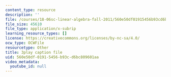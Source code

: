 ```yaml
---
content_type: resource
description: ''
file: /courses/18-06sc-linear-algebra-fall-2011/560e50df01915456b93cd6bc809601aa_Go2aLo7ZOlU.vtt
file_size: 45610
file_type: application/x-subrip
learning_resource_types: []
license: https://creativecommons.org/licenses/by-nc-sa/4.0/
ocw_type: OCWFile
resourcetype: Other
title: 3play caption file
uid: 560e50df-0191-5456-b93c-d6bc809601aa
video_metadata:
  youtube_id: null
---
```

